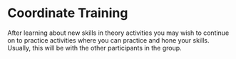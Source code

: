 # Coordinate Training

After learning about new skills in theory activities you may wish to continue on to practice activities where you can practice and hone your skills. Usually, this will be with the other participants in the group.
